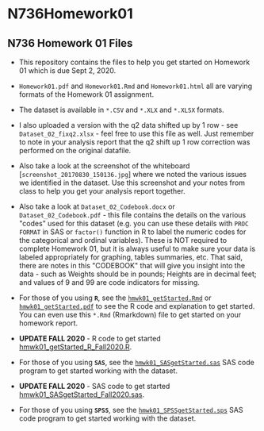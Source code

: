 # N736Homework01

## N736 Homework 01 Files

* This repository contains the files to help you get started on Homework 01 which is due Sept 2, 2020.

* `Homework01.pdf` and `Homework01.Rmd` and `Homework01.html` all are varying formats of the Homework 01 assignment.

* The dataset is available in `*.CSV` and `*.XLX` and `*.XLSX` formats.

* I also uploaded a version with the q2 data shifted up by 1 row - see `Dataset_02_fixq2.xlsx` - feel free to use this file as well. Just remember to note in your analysis report that the q2 shift up 1 row correction was performed on the original datafile.

* Also take a look at the screenshot of the whiteboard [`screenshot_20170830_150136.jpg`] where we noted the various issues we identified in the dataset. Use this screenshot and your notes from class to help you get your analysis report together.

* Also take a look at `Dataset_02_Codebook.docx` or `Dataset_02_Codebook.pdf` - this file contains the details on the various "codes" used for this dataset (e.g. you can use these details with `PROC FORMAT` in SAS or `factor()` function in R to label the numeric codes for the categorical and ordinal variables). These is NOT required to complete Homework 01, but it is always useful to make sure your data is labeled appropriately for graphing, tables summaries, etc. That said, there are notes in this "CODEBOOK" that will give you insight into the data - such as Weights should be in pounds; Heights are in decimal feet; and values of 9 and 99 are code indicators for missing.

* For those of you using **`R`**, see the [`hmwk01_getStarted.Rmd`](https://raw.githubusercontent.com/melindahiggins2000/N736Homework01/master/hmwk01_getStarted.Rmd) or [`hmwk01_getStarted.pdf`](https://github.com/melindahiggins2000/N736Homework01/blob/master/hmwk01_getStarted.pdf) to see the R code and explanation to get started. You can even use this `*.Rmd` (Rmarkdown) file to get started on your homework report.

* **UPDATE FALL 2020** - R code to get started [hmwk01_getStarted_R_Fall2020.R](https://raw.githubusercontent.com/melindahiggins2000/N736Homework01/master/hmwk01_getStarted_R_Fall2020.R).

* For those of you using **`SAS`**, see the [`hmwk01_SASgetStarted.sas`](https://raw.githubusercontent.com/melindahiggins2000/N736Homework01/master/hmwk01_SASgetStarted.sas) SAS code program to get started working with the dataset.

* **UPDATE FALL 2020** - SAS code to get started [hmwk01_SASgetStarted_Fall2020.sas](https://raw.githubusercontent.com/melindahiggins2000/N736Homework01/master/hmwk01_SASgetStarted_Fall2020.sas).

* For those of you using **`SPSS`**, see the [`hmwk01_SPSSgetStarted.sps`](https://raw.githubusercontent.com/melindahiggins2000/N736Homework01/master/hmwk01_SPSSgetStarted.sps) SAS code program to get started working with the dataset.